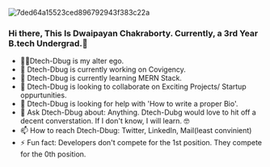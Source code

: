 ![7ded64a15523ced896792943f383c22a](https://user-images.githubusercontent.com/74761990/122115230-d95ed900-ce41-11eb-8951-152176061cf5.jpg)

### Hi there, This Is Dwaipayan Chakraborty. Currently, a 3rd Year B.tech Undergrad.👋


<!--
**Dtech-Dbug/Dtech-Dbug** is a ✨ _special_ ✨ repository because its `README.md` (this file) appears on your GitHub profile.

Here are some ideas to get you started:-->

- 🧙‍♂️Dtech-Dbug is my alter ego.
- 🔭 Dtech-Dbug is currently working on Covigency.
- 🌱 Dtech-Dbug is currently learning MERN Stack.
- 👯 Dtech-Dbug is looking to collaborate on Exciting Projects/ Startup oppurtunities.
- 🤔 Dtech-Dbug is looking for help with 'How to write a proper Bio'.
- 💬 Ask Dtech-Dbug about: Anything. Dtech-Dubg would love to hit off a decent converstation. If I don't know, I will learn. 🤓
- 📫 How to reach Dtech-Dbug: Twitter, LinkedIn, Mail(least convinient)
- ⚡ Fun fact: Developers don't compete for the 1st position. They compete for the 0th position.

